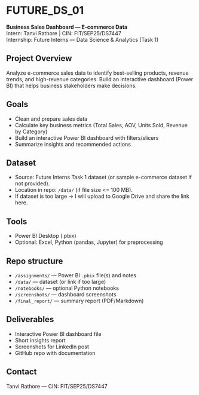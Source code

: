 # FUTURE_DS_01
**Business Sales Dashboard — E-commerce Data**  
Intern: Tanvi Rathore | CIN: FIT/SEP25/DS7447  
Internship: Future Interns — Data Science & Analytics (Task 1)

## Project Overview
Analyze e-commerce sales data to identify best-selling products, revenue trends, and high-revenue categories. Build an interactive dashboard (Power BI) that helps business stakeholders make decisions.

## Goals
- Clean and prepare sales data
- Calculate key business metrics (Total Sales, AOV, Units Sold, Revenue by Category)
- Build an interactive Power BI dashboard with filters/slicers
- Summarize insights and recommended actions

## Dataset
- Source: Future Interns Task 1 dataset (or sample e-commerce dataset if not provided).
- Location in repo: `/data/` (if file size <= 100 MB).  
- If dataset is too large → I will upload to Google Drive and share the link here.  

## Tools
- Power BI Desktop (.pbix)
- Optional: Excel, Python (pandas, Jupyter) for preprocessing

## Repo structure
- `/assignments/` — Power BI `.pbix` file(s) and notes
- `/data/` — dataset (or link if too large)
- `/notebooks/` — optional Python notebooks
- `/screenshots/` — dashboard screenshots
- `/final_report/` — summary report (PDF/Markdown)

## Deliverables
- Interactive Power BI dashboard file
- Short insights report
- Screenshots for LinkedIn post
- GitHub repo with documentation

## Contact
Tanvi Rathore — CIN: FIT/SEP25/DS7447
